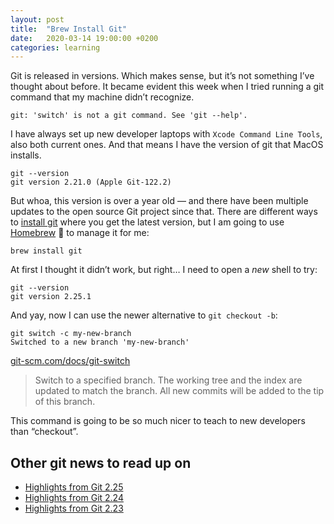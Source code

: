 ```yaml
---
layout: post
title:  "Brew Install Git"
date:   2020-03-14 19:00:00 +0200
categories: learning
---
```


Git is released in versions. Which makes sense, but it’s not something I’ve thought about before. It became evident this week when I tried running a git command that my machine didn’t recognize.

```
git: 'switch' is not a git command. See 'git --help'.
```

I have always set up new developer laptops with `Xcode Command Line Tools`, also both current ones. And that means I have the version of git that MacOS installs.

```
git --version
git version 2.21.0 (Apple Git-122.2)
```

But whoa, this version is over a year old — and there have been multiple updates to the open source Git project since that. There are different ways to [install git](https://git-scm.com/book/en/v2/Getting-Started-Installing-Git) where you get the latest version, but I am going to use [Homebrew](https://brew.sh/) 🍺 to manage it for me:

```
brew install git
```

At first I thought it didn’t work, but right… I need to open a _new_ shell to try:

```
git --version
git version 2.25.1
```

And yay, now I can use the newer alternative to `git checkout -b`:

```
git switch -c my-new-branch
Switched to a new branch 'my-new-branch'
```

[git-scm.com/docs/git-switch](https://git-scm.com/docs/git-switch)

> Switch to a specified branch. The working tree and the index are updated to match the branch. All new commits will be added to the tip of this branch.

This command is going to be so much nicer to teach to new developers than “checkout”.

## Other git news to read up on

* [Highlights from Git 2.25 ](https://github.blog/2020-01-13-highlights-from-git-2-25/)
* [Highlights from Git 2.24 ](https://github.blog/2019-11-03-highlights-from-git-2-24/)
* [Highlights from Git 2.23 ](https://github.blog/2019-08-16-highlights-from-git-2-23/)
